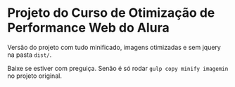 # Projeto do Curso de Otimização de Performance Web do Alura

Versão do projeto com tudo minificado, imagens otimizadas e sem jquery na pasta `dist/`.

Baixe se estiver com preguiça. Senão é só rodar `gulp copy minify imagemin` no projeto original.
